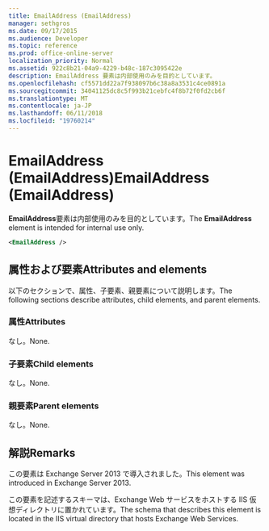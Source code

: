```yaml
---
title: EmailAddress (EmailAddress)
manager: sethgros
ms.date: 09/17/2015
ms.audience: Developer
ms.topic: reference
ms.prod: office-online-server
localization_priority: Normal
ms.assetid: 922c8b21-04a9-4229-b48c-187c3095422e
description: EmailAddress 要素は内部使用のみを目的としています。
ms.openlocfilehash: cf5571dd22a7f938097b6c38a8a3531c4ce0891a
ms.sourcegitcommit: 34041125dc8c5f993b21cebfc4f8b72f0fd2cb6f
ms.translationtype: MT
ms.contentlocale: ja-JP
ms.lasthandoff: 06/11/2018
ms.locfileid: "19760214"
---
```

# <a name="emailaddress-emailaddress"></a><span data-ttu-id="9ba57-103">EmailAddress (EmailAddress)</span><span class="sxs-lookup"><span data-stu-id="9ba57-103">EmailAddress (EmailAddress)</span></span>

<span data-ttu-id="9ba57-104">**EmailAddress**要素は内部使用のみを目的としています。</span><span class="sxs-lookup"><span data-stu-id="9ba57-104">The **EmailAddress** element is intended for internal use only.</span></span> 
  
```XML
<EmailAddress />
```

## <a name="attributes-and-elements"></a><span data-ttu-id="9ba57-105">属性および要素</span><span class="sxs-lookup"><span data-stu-id="9ba57-105">Attributes and elements</span></span>

<span data-ttu-id="9ba57-106">以下のセクションで、属性、子要素、親要素について説明します。</span><span class="sxs-lookup"><span data-stu-id="9ba57-106">The following sections describe attributes, child elements, and parent elements.</span></span>
  
### <a name="attributes"></a><span data-ttu-id="9ba57-107">属性</span><span class="sxs-lookup"><span data-stu-id="9ba57-107">Attributes</span></span>

<span data-ttu-id="9ba57-108">なし。</span><span class="sxs-lookup"><span data-stu-id="9ba57-108">None.</span></span>
  
### <a name="child-elements"></a><span data-ttu-id="9ba57-109">子要素</span><span class="sxs-lookup"><span data-stu-id="9ba57-109">Child elements</span></span>

<span data-ttu-id="9ba57-110">なし。</span><span class="sxs-lookup"><span data-stu-id="9ba57-110">None.</span></span>
  
### <a name="parent-elements"></a><span data-ttu-id="9ba57-111">親要素</span><span class="sxs-lookup"><span data-stu-id="9ba57-111">Parent elements</span></span>

<span data-ttu-id="9ba57-112">なし。</span><span class="sxs-lookup"><span data-stu-id="9ba57-112">None.</span></span>
  
## <a name="remarks"></a><span data-ttu-id="9ba57-113">解説</span><span class="sxs-lookup"><span data-stu-id="9ba57-113">Remarks</span></span>

<span data-ttu-id="9ba57-114">この要素は Exchange Server 2013 で導入されました。</span><span class="sxs-lookup"><span data-stu-id="9ba57-114">This element was introduced in Exchange Server 2013.</span></span>
  
<span data-ttu-id="9ba57-115">この要素を記述するスキーマは、Exchange Web サービスをホストする IIS 仮想ディレクトリに置かれています。</span><span class="sxs-lookup"><span data-stu-id="9ba57-115">The schema that describes this element is located in the IIS virtual directory that hosts Exchange Web Services.</span></span>
  

